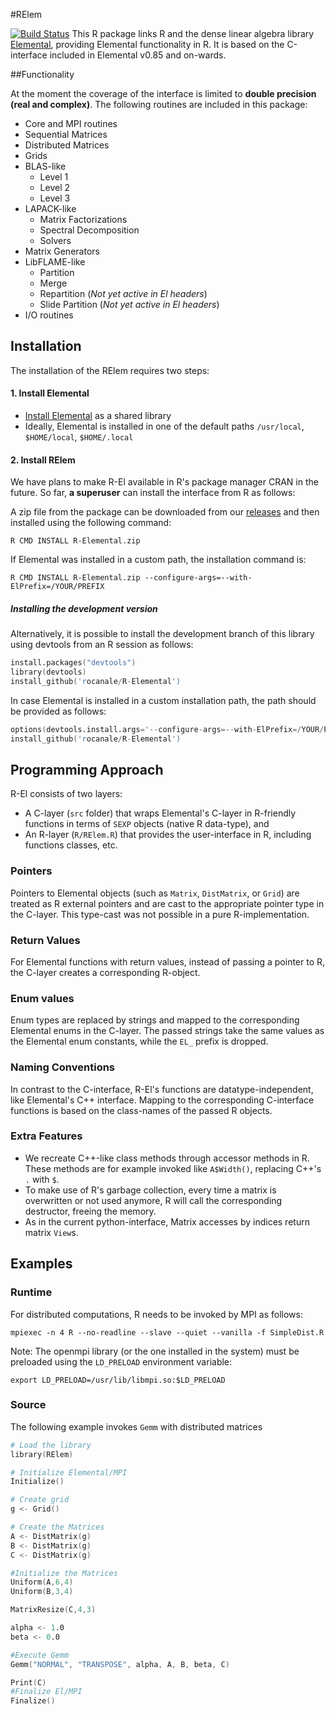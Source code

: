 #RElem

[![Build Status](https://travis-ci.org/rocanale/R-Elemental.svg?branch=master)](https://travis-ci.org/rocanale/R-Elemental)
This R package links R and the dense linear algebra library
[Elemental](http://www.libelemental.org), providing Elemental functionality in
R.  It is based on the C-interface included in Elemental v0.85 and on-wards.

##Functionality

At the moment the coverage of the interface is limited to **double
precision (real and complex)**. The following routines are included in this package:

* Core and MPI routines
* Sequential Matrices
* Distributed Matrices
* Grids
* BLAS-like
    * Level 1
    * Level 2
    * Level 3
* LAPACK-like
    * Matrix Factorizations
    * Spectral Decomposition
    * Solvers
* Matrix Generators
* LibFLAME-like
    * Partition
    * Merge
    * Repartition (_Not yet active in El headers_)
    * Slide Partition (_Not yet active in El headers_)
* I/O routines
  


## Installation

The installation of the RElem requires two steps:

#### 1. Install Elemental
- [Install Elemental](http://libelemental.org/documentation/dev/build.html) as a shared library
- Ideally, Elemental is installed in one of the default paths `/usr/local`, `$HOME/local`, `$HOME/.local`

#### 2. Install RElem
We have plans to make R-El available in R's package manager CRAN in the future.  So far, **a
superuser** can install the interface from R as follows:

A zip file from the package can be downloaded from our [releases](https://github.com/rocanale/R-Elemental/releases) and then installed using the following command:

`R CMD INSTALL R-Elemental.zip`

If Elemental was installed in a custom path, the installation command is:

`R CMD INSTALL R-Elemental.zip --configure-args=--with-ElPrefix=/YOUR/PREFIX`

##### Installing the development version

Alternatively, it is possible to install the development branch of this library using devtools from an R session as follows:

```s
install.packages("devtools")
library(devtools)
install_github('rocanale/R-Elemental')
```

In case Elemental is installed in a custom installation path, the path should be provided as follows:
```s
options(devtools.install.args='--configure-args=--with-ElPrefix=/YOUR/PREFIX')
install_github('rocanale/R-Elemental')
```

## Programming Approach

R-El consists of two layers:

* A C-layer (`src` folder) that wraps Elemental's C-layer in R-friendly
functions in terms of `SEXP` objects (native R data-type), and
* An R-layer (`R/RElem.R`) that provides the user-interface in R, including
functions classes, etc.

### Pointers

Pointers to Elemental objects (such as `Matrix`, `DistMatrix`, or `Grid`) are
treated as R external pointers and are cast to the appropriate pointer type in
the C-layer.  This type-cast was not possible in a pure R-implementation.

### Return Values

For Elemental functions with return values, instead of passing a pointer to R,
the C-layer creates a corresponding R-object.

### Enum values

Enum types are replaced by strings and mapped to the corresponding Elemental
enums in the C-layer.  The passed strings take the same values as the Elemental
enum constants, while the `EL_` prefix is dropped.

### Naming Conventions

In contrast to the C-interface, R-El's functions are datatype-independent, like
Elemental's C++ interface.  Mapping to the corresponding C-interface functions
is based on the class-names of the passed R objects.

### Extra Features

* We recreate C++-like class methods through accessor methods in R.  These methods are for example invoked like `A$Width()`, replacing C++'s `.` with `$`.
* To make use of R's garbage collection, every time a matrix is overwritten or not used anymore, R will call the corresponding destructor, freeing the memory.
* As in the current python-interface, Matrix accesses by indices return matrix `View`s.

## Examples

### Runtime

For distributed computations, R needs to be invoked by MPI as follows:

`mpiexec -n 4 R --no-readline --slave --quiet --vanilla -f SimpleDist.R`

Note: The openmpi library (or the one installed in the system) must be preloaded using the `LD_PRELOAD` environment variable:

`export LD_PRELOAD=/usr/lib/libmpi.so:$LD_PRELOAD`

### Source

The following example invokes `Gemm` with distributed matrices

```s
# Load the library
library(RElem)

# Initialize Elemental/MPI
Initialize()

# Create grid
g <- Grid()

# Create the Matrices
A <- DistMatrix(g)
B <- DistMatrix(g)
C <- DistMatrix(g)

#Initialize the Matrices
Uniform(A,6,4)
Uniform(B,3,4)

MatrixResize(C,4,3)

alpha <- 1.0
beta <- 0.0

#Execute Gemm
Gemm("NORMAL", "TRANSPOSE", alpha, A, B, beta, C)

Print(C)
#Finalize El/MPI
Finalize()
```
